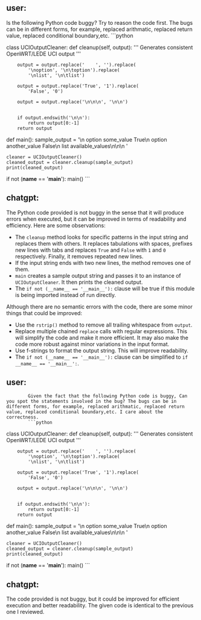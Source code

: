 

## user: 

Is the following Python code buggy? Try to reason the code first. The bugs can be in different forms, for example, replaced arithmatic, replaced return value, replaced conditional boundary,etc.
            ```python
            


















class UCIOutputCleaner:
    def cleanup(self, output):
        '''
        Generates consistent OpenWRT/LEDE UCI output
        '''
        
        output = output.replace('    ', '').replace(
            '\noption', '\n\toption').replace(
            '\nlist', '\n\tlist')
        
        output = output.replace('True', '1').replace(
            'False', '0')
        
        output = output.replace('\n\n\n', '\n\n')
        
        
        if output.endswith('\n\n'):
            return output[0:-1]
        return output

def main():
    sample_output = '\n    option some_value     True\n    option another_value  False\n    list  available_values\n\n\n    '
    
    
    
    
    
    
    cleaner = UCIOutputCleaner()
    cleaned_output = cleaner.cleanup(sample_output)
    print(cleaned_output)

if not (__name__ == '__main__'):
    main()
            ```
            

## chatgpt: 

The Python code provided is not buggy in the sense that it will produce errors when executed, but it can be improved in terms of readability and efficiency. Here are some observations:

- The `cleanup` method looks for specific patterns in the input string and replaces them with others. It replaces tabulations with spaces, prefixes new lines with tabs and replaces `True` and `False` with `1` and `0` respectively. Finally, it removes repeated new lines.
- If the input string ends with two new lines, the method removes one of them.
- `main` creates a sample output string and passes it to an instance of `UCIOutputCleaner`. It then prints the cleaned output.
- The `if not (__name__ == '__main__'):` clause will be true if this module is being imported instead of run directly.

Although there are no semantic errors with the code, there are some minor things that could be improved:

- Use the `rstrip()` method to remove all trailing whitespace from `output`.
- Replace multiple chained `replace` calls with regular expressions. This will simplify the code and make it more efficient. It may also make the code more robust against minor variations in the input format.
- Use f-strings to format the output string. This will improve readability.
- The `if not (__name__ == '__main__'):` clause can be simplified to `if __name__ == '__main__':`.

## user: 


            Given the fact that the following Python code is buggy, Can you spot the statements involved in the bug? The bugs can be in different forms, for example, replaced arithmatic, replaced return value, replaced conditional boundary,etc. I care about the correctness.
            ```python
            


















class UCIOutputCleaner:
    def cleanup(self, output):
        '''
        Generates consistent OpenWRT/LEDE UCI output
        '''
        
        output = output.replace('    ', '').replace(
            '\noption', '\n\toption').replace(
            '\nlist', '\n\tlist')
        
        output = output.replace('True', '1').replace(
            'False', '0')
        
        output = output.replace('\n\n\n', '\n\n')
        
        
        if output.endswith('\n\n'):
            return output[0:-1]
        return output

def main():
    sample_output = '\n    option some_value     True\n    option another_value  False\n    list  available_values\n\n\n    '
    
    
    
    
    
    
    cleaner = UCIOutputCleaner()
    cleaned_output = cleaner.cleanup(sample_output)
    print(cleaned_output)

if not (__name__ == '__main__'):
    main()
            ```
            

## chatgpt: 

The code provided is not buggy, but it could be improved for efficient execution and better readability. The given code is identical to the previous one I reviewed.